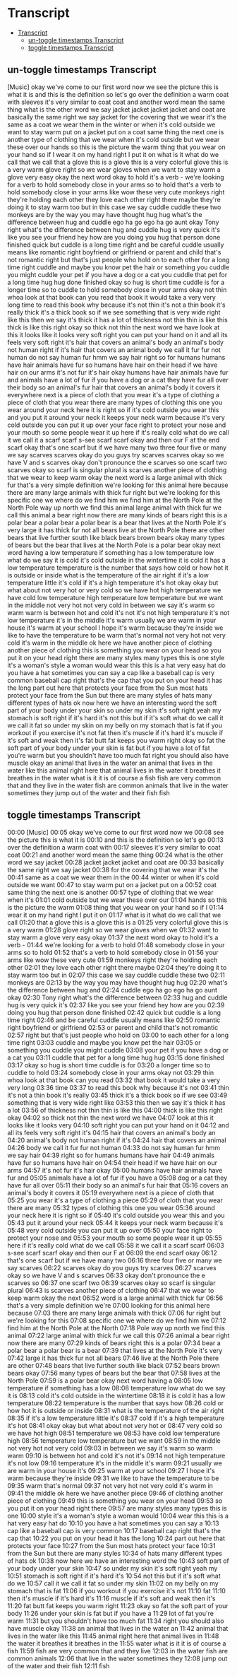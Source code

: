 # Transcript

- [Transcript](#transcript)
  - [un-toggle timestamps Transcript](#un-toggle-timestamps-transcript)
  - [toggle timestamps Transcript](#toggle-timestamps-transcript)

## un-toggle timestamps Transcript

[Music]
okay we've come to our first word now we
see the picture this is what it is
and this is the definition so let's go
over the definition a warm coat with
sleeves it's very similar to coat coat
and another word mean the same thing
what is the other word we say jacket
jacket jacket jacket and coat are
basically the same right we say jacket
for the covering that we wear it's the
same as a coat we wear them in the
winter or when it's cold outside we want
to stay warm put on a jacket put on a
coat same thing the next one is another
type of clothing that we wear when it's
cold outside but we wear these over our
hands so this is the picture the warm
thing that you wear on your hand so if I
wear it on my hand right I put it on
what is it what do we call that we call
that a glove this is a glove this is a
very colorful glove this is a very warm
glove right so we wear gloves when we
want to stay warm a glove very easy okay
the next word okay to hold it's a verb -
we're looking for a verb to hold
somebody close in your arms so to hold
that's a verb to hold somebody close in
your arms like wow these very cute
monkeys right they're holding each other
they love each other right there maybe
they're doing it to stay warm too but in
this case we say cuddle cuddle these two
monkeys are
by the way you may have thought hug hug
what's the difference between hug and
cuddle ego ha go ego ha go aunt okay
Tony right what's the difference between
hug and cuddle hug is very quick it's
like you see your friend hey how are you
doing you hug that person done finished
quick but cuddle is a long time right
and be careful cuddle usually means like
romantic right boyfriend or girlfriend
or parent and child that's not romantic
right but that's just people who hold on
to each other for a long time right
cuddle and maybe you know pet the hair
or something you cuddle you might cuddle
your pet if you have a dog or a cat you
cuddle that pet for a long time hug hug
done finished
okay so hug is short time cuddle is for
a longer time so to cuddle to hold
somebody close in your arms okay not
thin whoa look at that book can you read
that book it would take a very very long
time
to read this book why because it's not
thin it's not a thin book it's really
thick it's a thick book so if we see
something that is very wide right like
this then we say it's thick it has a lot
of thickness not thin thin is like this
thick is like this right okay
so thick not thin the next word we have
look at this it looks like it looks very
soft right you can put your hand on it
and all its feels very soft right it's
hair that covers an animal's body an
animal's body not human right if it's
hair that covers an animal
body we call it fur fur not human
do not say human fur hmm we say hair
right so for humans humans have hair
animals have fur so humans have hair on
their head if we have hair on our arms
it's not fur it's hair okay
humans have hair animals have fur and
animals have a lot of fur if you have a
dog or a cat they have fur all over
their body so an animal's fur hair that
covers an animal's body it covers it
everywhere next is a piece of cloth that
you wear it's a type of clothing a piece
of cloth that you wear there are many
types of clothing this one you wear
around your neck here it is right so if
it's cold outside you wear this and you
put it around your neck
it keeps your neck warm because it's
very cold outside you can put it up over
your face right to protect your nose and
your mouth so some people wear it up
here if it's really cold what do we call
it we call it a scarf scarf
s-see scarf scarf okay and then our F at
the end scarf okay
that's one scarf but if we have many two
three four five or many we say scarves
scarves okay do you guys try scarves
scarves okay so we have V and s scarves
okay don't pronounce the e scarves so
one scarf two
scarves okay so scarf is singular plural
is scarves another piece of clothing
that we wear to keep warm okay the next
word is a large animal with thick fur
that's a very simple definition we're
looking for this animal here because
there are many large animals with thick
fur right but we're looking for this
specific one we where do we find him we
find him at the North Pole at the North
Pole way up north we find this animal
large animal with thick fur we call this
animal a bear right now there are many
kinds of bears right this is a polar
bear a polar bear a polar bear is a bear
that lives at the North Pole it's very
large it has thick fur not all bears
live at the North Pole there are other
bears that live further south like black
bears brown bears okay
many types of bears but the bear that
lives at the North Pole
is a polar bear okay next word having a
low temperature if something has a low
temperature low what do we say it is
cold it's cold outside in the wintertime
it is cold it has a low temperature
temperature is the number that says how
cold or how hot it is outside or inside
what is the temperature of the air right
if it's a low temperature little it's
cold if it's a high temperature it's hot
okay okay but what about not very hot or
very cold so we have hot high
temperature we
have cold low temperature high
temperature low temperature but we want
in the middle not very hot not very cold
in between we say it's warm so warm warm
is between hot and cold it's not it's
not high temperature it's not low
temperature it's in the middle it's warm
usually we are warm in your house it's
warm at your school
I hope it's warm because they're inside
we like to have the temperature to be
warm that's normal
not very hot not very cold it's warm in
the middle ok here we have another piece
of clothing another piece of clothing
this is something you wear on your head
so you put it on your head right there
are many styles many types this is one
style it's a woman's style a woman would
wear this this is a hat very easy hat do
you have a hat sometimes you can say a
cap like a baseball cap is very common
baseball cap right that's the cap that
you put on your head it has the long
part out here that protects your face
from the Sun most hats protect your face
from the Sun but there are many styles
of hats many different types of hats ok
now here we have an interesting word the
soft part of your body under your skin
so under my skin it's soft right yeah my
stomach is soft right if it's hard it's
not this but if it's soft what do we
call it we call it fat so under my skin
on my belly on my stomach that is fat
if you workout if you exercise it's not
fat
then it's muscle if it's hard it's
muscle if it's soft and weak then it's
fat butt fat keeps you warm right
okay so fat the soft part of your body
under your skin is fat but if you have a
lot of fat you're warm
but you shouldn't have too much fat
right you should also have muscle okay
an animal that lives in the water an
animal that lives in the water like this
animal right here that animal lives in
the water it breathes it breathes in the
water what is it it is of course a fish
fish are very common that and they live
in the water fish are common animals
that live in the water sometimes they
jump out of the water and their fish
fish

## toggle timestamps Transcript

00:00
[Music]
00:05
okay we've come to our first word now we
00:08
see the picture this is what it is
00:10
and this is the definition so let's go
00:13
over the definition a warm coat with
00:17
sleeves it's very similar to coat coat
00:21
and another word mean the same thing
00:24
what is the other word we say jacket
00:28
jacket jacket jacket and coat are
00:33
basically the same right we say jacket
00:38
for the covering that we wear it's the
00:41
same as a coat we wear them in the
00:44
winter or when it's cold outside we want
00:47
to stay warm put on a jacket put on a
00:52
coat same thing the next one is another
00:57
type of clothing that we wear when it's
01:01
cold outside but we wear these over our
01:04
hands so this is the picture the warm
01:08
thing that you wear on your hand so if I
01:14
wear it on my hand right I put it on
01:17
what is it what do we call that we call
01:20
that a glove this is a glove this is a
01:25
very colorful glove this is a very warm
01:28
glove right so we wear gloves when we
01:32
want to stay warm a glove very easy okay
01:37
the next word okay to hold it's a verb -
01:44
we're looking for a verb to hold
01:48
somebody close in your arms so to hold
01:52
that's a verb to hold somebody close in
01:56
your arms like wow these very cute
01:59
monkeys right they're holding each other
02:01
they love each other right there maybe
02:04
they're doing it to stay warm too but in
02:07
this case we say cuddle cuddle these two
02:11
monkeys are
02:13
by the way you may have thought hug hug
02:20
what's the difference between hug and
02:24
cuddle ego ha go ego ha go aunt okay
02:30
Tony right what's the difference between
02:33
hug and cuddle hug is very quick it's
02:37
like you see your friend hey how are you
02:39
doing you hug that person done finished
02:42
quick but cuddle is a long time right
02:46
and be careful cuddle usually means like
02:50
romantic right boyfriend or girlfriend
02:53
or parent and child that's not romantic
02:57
right but that's just people who hold on
03:00
to each other for a long time right
03:03
cuddle and maybe you know pet the hair
03:05
or something you cuddle you might cuddle
03:08
your pet if you have a dog or a cat you
03:11
cuddle that pet for a long time hug hug
03:15
done finished
03:17
okay so hug is short time cuddle is for
03:20
a longer time so to cuddle to hold
03:24
somebody close in your arms okay not
03:29
thin whoa look at that book can you read
03:32
that book it would take a very very long
03:36
time
03:37
to read this book why because it's not
03:41
thin it's not a thin book it's really
03:45
thick it's a thick book so if we see
03:49
something that is very wide right like
03:53
this then we say it's thick it has a lot
03:56
of thickness not thin thin is like this
04:00
thick is like this right okay
04:02
so thick not thin the next word we have
04:07
look at this it looks like it looks very
04:10
soft right you can put your hand on it
04:12
and all its feels very soft right it's
04:15
hair that covers an animal's body an
04:20
animal's body not human right if it's
04:24
hair that covers an animal
04:26
body we call it fur fur not human
04:33
do not say human fur hmm we say hair
04:39
right so for humans humans have hair
04:49
animals have fur so humans have hair on
04:54
their head if we have hair on our arms
04:57
it's not fur it's hair okay
05:00
humans have hair animals have fur and
05:05
animals have a lot of fur if you have a
05:08
dog or a cat they have fur all over
05:11
their body so an animal's fur hair that
05:16
covers an animal's body it covers it
05:19
everywhere next is a piece of cloth that
05:25
you wear it's a type of clothing a piece
05:29
of cloth that you wear there are many
05:32
types of clothing this one you wear
05:36
around your neck here it is right so if
05:40
it's cold outside you wear this and you
05:43
put it around your neck
05:44
it keeps your neck warm because it's
05:48
very cold outside you can put it up over
05:50
your face right to protect your nose and
05:53
your mouth so some people wear it up
05:55
here if it's really cold what do we call
05:58
it we call it a scarf scarf
06:03
s-see scarf scarf okay and then our F at
06:09
the end scarf okay
06:12
that's one scarf but if we have many two
06:16
three four five or many we say scarves
06:22
scarves okay do you guys try scarves
06:27
scarves okay so we have V and s scarves
06:33
okay don't pronounce the e scarves so
06:37
one scarf two
06:39
scarves okay so scarf is singular plural
06:43
is scarves another piece of clothing
06:47
that we wear to keep warm okay the next
06:52
word is a large animal with thick fur
06:56
that's a very simple definition we're
07:00
looking for this animal here because
07:03
there are many large animals with thick
07:06
fur right but we're looking for this
07:08
specific one we where do we find him we
07:12
find him at the North Pole at the North
07:18
Pole way up north we find this animal
07:22
large animal with thick fur we call this
07:26
animal a bear right now there are many
07:29
kinds of bears right this is a polar
07:34
bear a polar bear a polar bear is a bear
07:39
that lives at the North Pole it's very
07:42
large it has thick fur not all bears
07:46
live at the North Pole there are other
07:48
bears that live further south like black
07:52
bears brown bears okay
07:56
many types of bears but the bear that
07:58
lives at the North Pole
07:59
is a polar bear okay next word having a
08:05
low temperature if something has a low
08:08
temperature low what do we say it is
08:13
cold it's cold outside in the wintertime
08:18
it is cold it has a low temperature
08:22
temperature is the number that says how
08:26
cold or how hot it is outside or inside
08:31
what is the temperature of the air right
08:35
if it's a low temperature little it's
08:37
cold if it's a high temperature it's hot
08:41
okay okay but what about not very hot or
08:47
very cold so we have hot high
08:51
temperature we
08:53
have cold low temperature high
08:56
temperature low temperature but we want
08:59
in the middle not very hot not very cold
09:03
in between we say it's warm so warm warm
09:10
is between hot and cold it's not it's
09:14
not high temperature it's not low
09:16
temperature it's in the middle it's warm
09:21
usually we are warm in your house it's
09:25
warm at your school
09:27
I hope it's warm because they're inside
09:31
we like to have the temperature to be
09:35
warm that's normal
09:37
not very hot not very cold it's warm in
09:41
the middle ok here we have another piece
09:46
of clothing another piece of clothing
09:49
this is something you wear on your head
09:53
so you put it on your head right there
09:57
are many styles many types this is one
10:00
style it's a woman's style a woman would
10:04
wear this this is a hat very easy hat do
10:10
you have a hat sometimes you can say a
10:13
cap like a baseball cap is very common
10:17
baseball cap right that's the cap that
10:22
you put on your head it has the long
10:24
part out here that protects your face
10:27
from the Sun most hats protect your face
10:31
from the Sun but there are many styles
10:34
of hats many different types of hats ok
10:38
now here we have an interesting word the
10:43
soft part of your body under your skin
10:47
so under my skin it's soft right yeah my
10:51
stomach is soft right if it's hard it's
10:54
not this but if it's soft what do we
10:57
call it we call it fat so under my skin
11:02
on my belly on my stomach that is fat
11:06
if you workout if you exercise it's not
11:10
fat
11:10
then it's muscle if it's hard it's
11:16
muscle if it's soft and weak then it's
11:20
fat butt fat keeps you warm right
11:23
okay so fat the soft part of your body
11:26
under your skin is fat but if you have a
11:29
lot of fat you're warm
11:31
but you shouldn't have too much fat
11:34
right you should also have muscle okay
11:38
an animal that lives in the water an
11:42
animal that lives in the water like this
11:45
animal right here that animal lives in
11:48
the water it breathes it breathes in the
11:55
water what is it it is of course a fish
11:59
fish are very common that and they live
12:03
in the water fish are common animals
12:06
that live in the water sometimes they
12:08
jump out of the water and their fish
12:11
fish